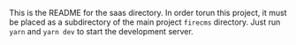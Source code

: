 This is the README for the saas directory.
In order torun this project, it must be placed as a subdirectory of the main project `firecms` directory.
Just run `yarn` and `yarn dev` to start the development server.
